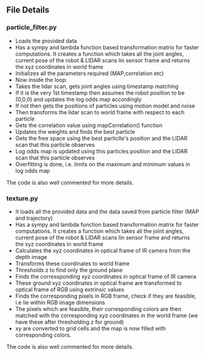
## File Details
### particle_filter.py

- Loads the provided data
- Has a sympy and lambda function based transformation matrix for faster computations. It creates a function which takes all the joint angles, current pose of the robot & LIDAR scans lin sensor frame and returns the xyz coordinates in world frame
- Initializes all the parameters required (MAP,correlation etc)
- Now inside the loop:
- Takes the lidar scan, gets joint angles using timestamp matching
- If it is the very 1st timestamp then assumes the robot position to be (0,0,0) and updates the log odds map accordingly
- If not then gets the positions of particles using motion model and noise
- Then transforms the lidar scan to world frame with respect to each particle
- Gets the correlation value using mapCorrelation() function
- Updates the weights and finds the best particle
- Gets the free space using the best particlle's position and the LIDAR scan that this particle observes
- Log odds map is updated using this particles position and the LIDAR scan that this particle observes
- Overfitting is done, i.e. limits on the maximum and minimum values in log odds map

The code is also well commented for more details.

### texture.py

- It loads all the provided data and the data saved from particle filter (MAP and trajectory)
- Has a sympy and lambda function based transformation matrix for faster computations. It creates a function which takes all the joint angles, current pose of the robot & LIDAR scans lin sensor frame and returns the xyz coordinates in world frame
- Calculates the xyz coordinates in optical frame of IR camera from the depth image
- Transforms these coordinates to world frame 
- Thresholds z to find only the ground plane
- Finds the corressponding xyz coordinates in optical frame of IR camera
- These ground xyz coordinates in optical frame are transformed to optical frame of RGB using extrinsic values
- Finds the corresponding pixels in RGB frame, check if they are feasible, i.e lie within RGB image dimensions
- The pixels which are feasible, their corresponding colors are then matched with the corresponding xyz coordinates in the world frame (we have these after thresholding z for ground)
- xy are converted to grid cells and the map is now filled with corresponding colors.

The code is also well commented for more details.

